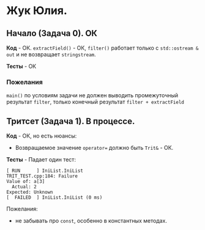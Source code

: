 # Жук Юлия.

## Начало (Задача 0). ОК

**Код** - ОК. `extractField()` - ОК, `filter()` работает только с `std::ostream & out` и не возвращает `stringstream`.

**Тесты** - ОК

### Пожелания

`main()` по условиям задачи не должен выводить промежуточный результат `filter`, только конечный результат `filter + extractField`

## Тритсет (Задача 1). В процессе.

**Код** - ОК, но есть нюансы:

- Возвращаемое значение `operator=` должно быть `Trit&` - ОК.

**Тесты** - Падает один тест:
```
[ RUN      ] IniList.IniList
TRIT_TEST.cpp:184: Failure
Value of: a[3]
  Actual: 2
Expected: Unknown
[  FAILED  ] IniList.IniList (0 ms)
```

Пожелания:

- не забывать про `const`, особенно в константных методах.
